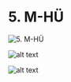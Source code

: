 # 5. M-HÜ

![5. M-HÜ](/images/m-bar-diagram.png)

![alt text](/images/mathe-image.png)

![alt text](/images/mathe-image-1.png)
